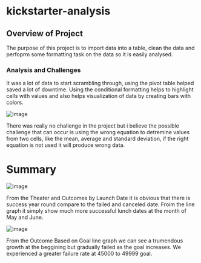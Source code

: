 # kickstarter-analysis

## Overview of Project
The purpose of this project is to import data into a table, clean the data and perfoprm some formatting task on the data so it is easily analysed.

### Analysis and Challenges
It was a lot of  data to start scrambling through, using the pivot table helped saved a lot of downtime. Using the conditional formatting helps to highlight cells with values and also helps visualization of data by creating bars with colors. 

![image](https://user-images.githubusercontent.com/86568537/137839917-2b73c50a-cdae-4fa2-ae0d-e7976396378a.png)

There was really no challenge in the project but i believe the possible challenge that can occur is using the wrong equation to detremine values from two cells, like the mean, average and standard deviation, if the right equation is not used it will produce wrong data.

# Summary

![image](https://user-images.githubusercontent.com/86568537/137840934-f70d125e-e43c-4216-af5c-db8777dbb7bd.png)

From the Theater and Outcomes by Launch Date it is obvious that there is success year round compare to the failed and canceled date. Froim the line graph it simply show much more successful lunch dates at the month of May and June.

![image](https://user-images.githubusercontent.com/86568537/137841241-d52941bc-07cb-417b-acbf-7411d35776db.png)

From the Outcome Based on Goal line graph we can see a trumendous growth at the beggining but gradually failed as the goal increases. We experienced a greater failure rate at 45000 to 49999 goal. 
